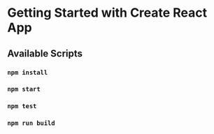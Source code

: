 # Getting Started with Create React App

## Available Scripts

### `npm install`

### `npm start`

### `npm test`

### `npm run build`
